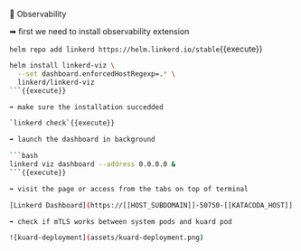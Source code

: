 🔭 Observability

➡ first we need to install observability extension

`helm repo add linkerd https://helm.linkerd.io/stable`{{execute}}

```bash
helm install linkerd-viz \
  --set dashboard.enforcedHostRegexp=.* \
  linkerd/linkerd-viz
```{{execute}}

➡ make sure the installation succedded

`linkerd check`{{execute}}

➡ launch the dashboard in background

```bash
linkerd viz dashboard --address 0.0.0.0 &
```{{execute}}

➡ visit the page or access from the tabs on top of terminal

[Linkerd Dashboard](https://[[HOST_SUBDOMAIN]]-50750-[[KATACODA_HOST]].environments.katacoda.com/)

➡ check if mTLS works between system pods and kuard pod

![kuard-deployment](assets/kuard-deployment.png)
